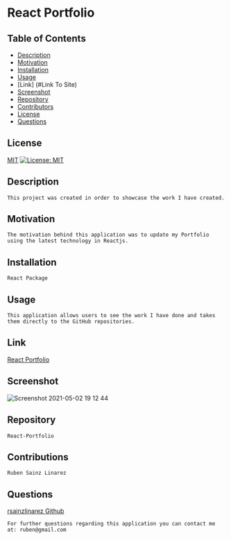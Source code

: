 # React Portfolio
  ## Table of Contents
  - [Description](#Description)
  - [Motivation](#Motivation)
  - [Installation](#Installation)
  - [Usage](#Usage)
  - [Link] (#Link To Site)
  - [Screenshot](#Screenshot)
  - [Repository](#Repository)
  - [Contributors](#Contributors)
  - [License](#License)
  - [Questions](#Questions)

  ## License

  [MIT](https://opensource.org/licenses/MIT)
 [![License: MIT](https://img.shields.io/badge/License-MIT-yellow.svg)](https://opensource.org/licenses/MIT)
 

  ## Description
    This project was created in order to showcase the work I have created.

  ## Motivation
    The motivation behind this application was to update my Portfolio using the latest technology in Reactjs.

  ## Installation
    React Package

  ## Usage
    This application allows users to see the work I have done and takes them directly to the GitHub repositories. 

  
  ## Link
  [React Portfolio](https://react-portfolio-rsl.herokuapp.com/)

  ## Screenshot
 ![Screenshot 2021-05-02 19 12 44](https://user-images.githubusercontent.com/71811501/116836183-6abc0980-ab7a-11eb-9a0c-7dd9efadd403.png)


  ## Repository
    React-Portfolio

  ## Contributions
    Ruben Sainz Linarez

  ## Questions
  [rsainzlinarez Github](https://github.com/rsainzlinarez/README-Generator)

    For further questions regarding this application you can contact me at: ruben@gmail.com

